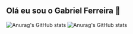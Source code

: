 ## Olá eu sou o Gabriel Ferreira 👋

![Anurag's GitHub stats](https://github-readme-stats.vercel.app/api?username=anuraghazra&theme=slateorange_icons=true)
![Anurag's GitHub stats](https://github-readme-stats.vercel.app/api?username=anuraghazra&theme=dark&show_icons=true)
